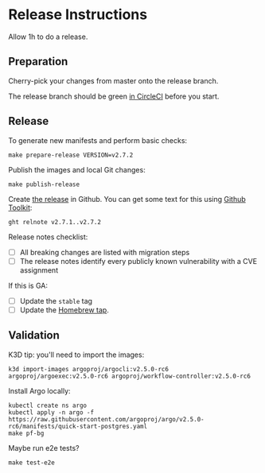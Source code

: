 # Release Instructions

Allow 1h to do a release.

## Preparation

Cherry-pick your changes from master onto the release branch.

The release branch should be green [in CircleCI](https://app.circleci.com/github/argoproj/argo/pipelines) before you start.

## Release

To generate new manifests and perform basic checks:

    make prepare-release VERSION=v2.7.2

Publish the images and local Git changes:

    make publish-release

Create [the release](https://github.com/argoproj/argo/releases) in Github. You can get some text for this using [Github Toolkit](https://github.com/alexec/github-toolkit):

    ght relnote v2.7.1..v2.7.2

Release notes checklist:

* [ ] All breaking changes are listed with migration steps
* [ ] The release notes identify every publicly known vulnerability with a CVE assignment 

If this is GA:

* [ ] Update the `stable` tag
* [ ] Update the [Homebrew tap](https://github.com/argoproj/homebrew-tap).
    
## Validation

K3D tip: you'll need to import the images:

    k3d import-images argoproj/argocli:v2.5.0-rc6 argoproj/argoexec:v2.5.0-rc6 argoproj/workflow-controller:v2.5.0-rc6

Install Argo locally:

    kubectl create ns argo
    kubectl apply -n argo -f https://raw.githubusercontent.com/argoproj/argo/v2.5.0-rc6/manifests/quick-start-postgres.yaml
    make pf-bg 

Maybe run e2e tests?

    make test-e2e

